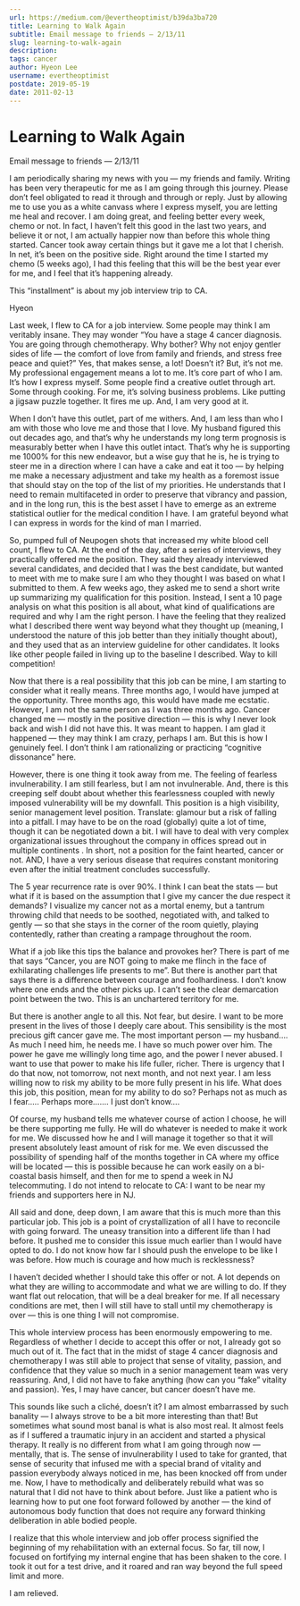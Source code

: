```yaml
---
url: https://medium.com/@evertheoptimist/b39da3ba720
title: Learning to Walk Again
subtitle: Email message to friends — 2/13/11
slug: learning-to-walk-again
description: 
tags: cancer
author: Hyeon Lee
username: evertheoptimist
postdate: 2019-05-19
date: 2011-02-13
---
```


# Learning to Walk Again

Email message to friends — 2/13/11

I am periodically sharing my news with you — my friends and family. Writing has been very therapeutic for me as I am going through this journey. Please don’t feel obligated to read it through and through or reply. Just by allowing me to use you as a white canvass where I express myself, you are letting me heal and recover. I am doing great, and feeling better every week, chemo or not. In fact, I haven’t felt this good in the last two years, and believe it or not, I am actually happier now than before this whole thing started. Cancer took away certain things but it gave me a lot that I cherish. In net, it’s been on the positive side. Right around the time I started my chemo (5 weeks ago), I had this feeling that this will be the best year ever for me, and I feel that it’s happening already.

This “installment” is about my job interview trip to CA.

Hyeon

Last week, I flew to CA for a job interview. Some people may think I am veritably insane. They may wonder “You have a stage 4 cancer diagnosis. You are going through chemotherapy. Why bother? Why not enjoy gentler sides of life — the comfort of love from family and friends, and stress free peace and quiet?” Yes, that makes sense, a lot! Doesn’t it? But, it’s not me. My professional engagement means a lot to me. It’s core part of who I am. It’s how I express myself. Some people find a creative outlet through art. Some through cooking. For me, it’s solving business problems. Like putting a jigsaw puzzle together. It fires me up. And, I am very good at it.

When I don’t have this outlet, part of me withers. And, I am less than who I am with those who love me and those that I love. My husband figured this out decades ago, and that’s why he understands my long term prognosis is measurably better when I have this outlet intact. That’s why he is supporting me 1000% for this new endeavor, but a wise guy that he is, he is trying to steer me in a direction where I can have a cake and eat it too — by helping me make a necessary adjustment and take my health as a foremost issue that should stay on the top of the list of my priorities. He understands that I need to remain multifaceted in order to preserve that vibrancy and passion, and in the long run, this is the best asset I have to emerge as an extreme statistical outlier for the medical condition I have. I am grateful beyond what I can express in words for the kind of man I married.

So, pumped full of Neupogen shots that increased my white blood cell count, I flew to CA. At the end of the day, after a series of interviews, they practically offered me the position. They said they already interviewed several candidates, and decided that I was the best candidate, but wanted to meet with me to make sure I am who they thought I was based on what I submitted to them. A few weeks ago, they asked me to send a short write up summarizing my qualification for this position. Instead, I sent a 10 page analysis on what this position is all about, what kind of qualifications are required and why I am the right person. I have the feeling that they realized what I described there went way beyond what they thought up (meaning, I understood the nature of this job better than they initially thought about), and they used that as an interview guideline for other candidates. It looks like other people failed in living up to the baseline I described. Way to kill competition!

Now that there is a real possibility that this job can be mine, I am starting to consider what it really means. Three months ago, I would have jumped at the opportunity. Three months ago, this would have made me ecstatic. However, I am not the same person as I was three months ago. Cancer changed me — mostly in the positive direction — this is why I never look back and wish I did not have this. It was meant to happen. I am glad it happened — they may think I am crazy, perhaps I am. But this is how I genuinely feel. I don’t think I am rationalizing or practicing “cognitive dissonance” here.

However, there is one thing it took away from me. The feeling of fearless invulnerability. I am still fearless, but I am not invulnerable. And, there is this creeping self doubt about whether this fearlessness coupled with newly imposed vulnerability will be my downfall. This position is a high visibility, senior management level position. Translate: glamour but a risk of falling into a pitfall. I may have to be on the road (globally) quite a lot of time, though it can be negotiated down a bit. I will have to deal with very complex organizational issues throughout the company in offices spread out in multiple continents . In short, not a position for the faint hearted, cancer or not. AND, I have a very serious disease that requires constant monitoring even after the initial treatment concludes successfully.

The 5 year recurrence rate is over 90%. I think I can beat the stats — but what if it is based on the assumption that I give my cancer the due respect it demands? I visualize my cancer not as a mortal enemy, but a tantrum throwing child that needs to be soothed, negotiated with, and talked to gently — so that she stays in the corner of the room quietly, playing contentedly, rather than creating a rampage throughout the room.

What if a job like this tips the balance and provokes her? There is part of me that says “Cancer, you are NOT going to make me flinch in the face of exhilarating challenges life presents to me”. But there is another part that says there is a difference between courage and foolhardiness. I don’t know where one ends and the other picks up. I can’t see the clear demarcation point between the two. This is an unchartered territory for me.

But there is another angle to all this. Not fear, but desire. I want to be more present in the lives of those I deeply care about. This sensibility is the most precious gift cancer gave me. The most important person — my husband…. As much I need him, he needs me. I have so much power over him. The power he gave me willingly long time ago, and the power I never abused. I want to use that power to make his life fuller, richer. There is urgency that I do that now, not tomorrow, not next month, and not next year. I am less willing now to risk my ability to be more fully present in his life. What does this job, this position, mean for my ability to do so? Perhaps not as much as I fear….. Perhaps more……. I just don’t know….

Of course, my husband tells me whatever course of action I choose, he will be there supporting me fully. He will do whatever is needed to make it work for me. We discussed how he and I will manage it together so that it will present absolutely least amount of risk for me. We even discussed the possibility of spending half of the months together in CA where my office will be located — this is possible because he can work easily on a bi-coastal basis himself, and then for me to spend a week in NJ telecommuting. I do not intend to relocate to CA: I want to be near my friends and supporters here in NJ.

All said and done, deep down, I am aware that this is much more than this particular job. This job is a point of crystallization of all I have to reconcile with going forward. The uneasy transition into a different life than I had before. It pushed me to consider this issue much earlier than I would have opted to do. I do not know how far I should push the envelope to be like I was before. How much is courage and how much is recklessness?

I haven’t decided whether I should take this offer or not. A lot depends on what they are willing to accommodate and what we are willing to do. If they want flat out relocation, that will be a deal breaker for me. If all necessary conditions are met, then I will still have to stall until my chemotherapy is over — this is one thing I will not compromise.

This whole interview process has been enormously empowering to me. Regardless of whether I decide to accept this offer or not, I already got so much out of it. The fact that in the midst of stage 4 cancer diagnosis and chemotherapy I was still able to project that sense of vitality, passion, and confidence that they value so much in a senior management team was very reassuring. And, I did not have to fake anything (how can you “fake” vitality and passion). Yes, I may have cancer, but cancer doesn’t have me.

This sounds like such a cliché, doesn’t it? I am almost embarrassed by such banality — I always strove to be a bit more interesting than that! But sometimes what sound most banal is what is also most real. It almost feels as if I suffered a traumatic injury in an accident and started a physical therapy. It really is no different from what I am going through now — mentally, that is. The sense of invulnerability I used to take for granted, that sense of security that infused me with a special brand of vitality and passion everybody always noticed in me, has been knocked off from under me. Now, I have to methodically and deliberately rebuild what was so natural that I did not have to think about before. Just like a patient who is learning how to put one foot forward followed by another — the kind of autonomous body function that does not require any forward thinking deliberation in able bodied people.

I realize that this whole interview and job offer process signified the beginning of my rehabilitation with an external focus. So far, till now, I focused on fortifying my internal engine that has been shaken to the core. I took it out for a test drive, and it roared and ran way beyond the full speed limit and more.

I am relieved.


